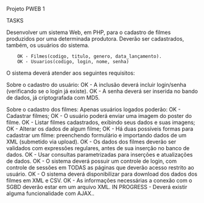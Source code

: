 Projeto PWEB 1

TASKS

Desenvolver um sistema Web, em PHP, para o cadastro de filmes produzidos por uma determinada produtora. Deverão ser cadastrados, também, os usuários do sistema.

        OK - Filmes(codigo, titulo, genero, data_lançamento).
        OK - Usuarios(codigo, login, nome, senha)

O sistema deverá atender aos seguintes requisitos:

Sobre o cadastro do usuário:
OK - A inclusão deverá incluir login/senha (verificando se o login já existe).
OK - A senha deverá ser inserida no bando de dados, já criptografada com MD5.

Sobre o cadastro dos filmes:
Apenas usuários logados poderão:
OK - Cadastrar filmes;
OK - O usuário poderá enviar uma imagem do poster do filme.
OK - Listar filmes cadastrados, exibindo seus dados e suas imagens;
OK - Alterar os dados de algum filme;
OK - Há duas possíveis formas para cadastrar um filme: preenchendo formulário e importando dados de um XML (submetido via upload).
OK - Os dados dos filmes deverão ser validados com expressões regulares, antes de sua inserção no banco de dados.
OK - Usar consultas parametrizadas para inserções e atualizações de dados.
OK - O sistema deverá possuir um controle de login, com controle de sessões em TODAS as páginas que deverão acesso restrito ao usuário.
OK - O sistema deverá disponibilizar para download dos dados dos filmes em XML e CSV.
OK - As informações necessárias a conexão com o SGBD deverão estar em um arquivo XML.
IN PROGRESS - Deverá existir alguma funcionalidade com AJAX..